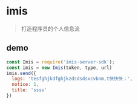 # imis
> 打造程序员的个人信息流
## demo 
```javascript
const Imis = require('imis-server-sdk');
const imis = new Imis(token, type, url)
imis.send({
  logs: 'tesfghjkdfghjkzdsdsdsxcvbnm,t快快快；',
  notice: 1,
  title: 'ssss'
})
```